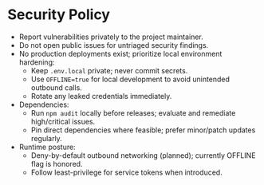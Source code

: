 # Security Policy

- Report vulnerabilities privately to the project maintainer.
- Do not open public issues for untriaged security findings.
- No production deployments exist; prioritize local environment hardening:
  - Keep `.env.local` private; never commit secrets.
  - Use `OFFLINE=true` for local development to avoid unintended outbound calls.
  - Rotate any leaked credentials immediately.
- Dependencies:
  - Run `npm audit` locally before releases; evaluate and remediate high/critical issues.
  - Pin direct dependencies where feasible; prefer minor/patch updates regularly.
- Runtime posture:
  - Deny-by-default outbound networking (planned); currently OFFLINE flag is honored.
  - Follow least-privilege for service tokens when introduced.
